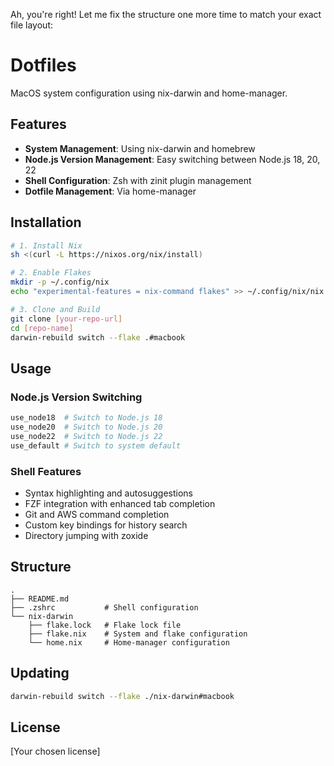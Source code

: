 Ah, you're right! Let me fix the structure one more time to match your exact file layout:

# Dotfiles

MacOS system configuration using nix-darwin and home-manager.

## Features

- **System Management**: Using nix-darwin and homebrew
- **Node.js Version Management**: Easy switching between Node.js 18, 20, 22
- **Shell Configuration**: Zsh with zinit plugin management
- **Dotfile Management**: Via home-manager

## Installation

```bash
# 1. Install Nix
sh <(curl -L https://nixos.org/nix/install)

# 2. Enable Flakes
mkdir -p ~/.config/nix
echo "experimental-features = nix-command flakes" >> ~/.config/nix/nix.conf

# 3. Clone and Build
git clone [your-repo-url]
cd [repo-name]
darwin-rebuild switch --flake .#macbook
```

## Usage

### Node.js Version Switching

```bash
use_node18  # Switch to Node.js 18
use_node20  # Switch to Node.js 20
use_node22  # Switch to Node.js 22
use_default # Switch to system default
```

### Shell Features

- Syntax highlighting and autosuggestions
- FZF integration with enhanced tab completion
- Git and AWS command completion
- Custom key bindings for history search
- Directory jumping with zoxide

## Structure

```
.
├── README.md
├── .zshrc           # Shell configuration
└── nix-darwin
    ├── flake.lock   # Flake lock file
    ├── flake.nix    # System and flake configuration
    └── home.nix     # Home-manager configuration
```

## Updating

```bash
darwin-rebuild switch --flake ./nix-darwin#macbook
```

## License

[Your chosen license]

